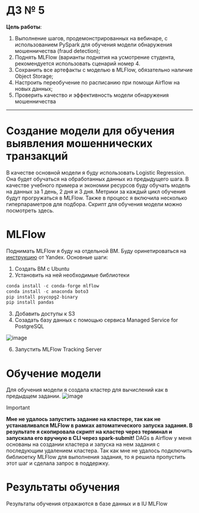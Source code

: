 # ДЗ № 5
**Цель работы**:
1. Выполнение шагов, продемонстрированных на вебинаре, с использованием PySpark для обучения
модели обнаружения мошенничества (fraud detection);
2. Поднять MLFlow (варианты поднятия на усмотрение студента, рекомендуется использовать сценарий
номер 4. 
3. Сохранить все артефакты с моделью в MLFlow, обязательно наличие Object Storage;
4. Настроить переобучение по расписанию при помощи Airflow на новых данных;
5. Проверить качество и эффективность модели обнаружения мошенничества
<hr>

# Создание модели для обучения выявления мошеннических транзакций
В качестве основной модели я буду использовать Logistic Regression. Она будет обучаться на обработанных данных из предыдущего шага. В качестве учебного примера и экономии ресурсов буду обучать модель на данных за 1 день, 2 дня и 3 дня. Метрики за каждый цикл обучения будут прогружаться в MLFlow. Также в процесс я включила несколько гиперпараметров для подбора. 
Скрипт для обучения модели можно посмотреть здесь.

# MLFlow
Поднимать MLFlow я буду на отдельной ВМ. Буду оринетироваться на [инструкцию](https://cloud.yandex.ru/ru/docs/datasphere/tutorials/mlflow-datasphere#setup-mlflow) от Yandex. Основные шаги:
1. Создать ВМ с Ubuntu
2. Установить на ней необходимые библиотеки

```python 
conda install -c conda-forge mlflow
conda install -c anaconda boto3
pip install psycopg2-binary
pip install pandas
```
3. Добавить доступы к S3
4. Созадать базу данных с помощью сервиса Managed Service for PostgreSQL

![image](https://github.com/shakhovak/MLOps_HW/assets/89096305/31ef11dd-9f08-48c6-9a19-faa0d0a22932)

6. Запустить MLFlow Tracking Server 

# Обучение модели
Для обучения модели я создала кластер для вычислений как в предыдщем задании.
   ![image](https://github.com/shakhovak/MLOps_HW/assets/89096305/71d00252-a0b2-4c5f-8005-0188f01f6819)
   
 > [!IMPORTANT]
> **Мне не удалось запустить задание на кластере, так как не устанавливался MLFlow в рамках автоматического запуска задания. В результате я скопировала скрипт на кластер через терминал и запускала его вручную в CLI через spark-submit!**
> DAGs в Airflow у меня основаны на создании кластера и запуска на нем задания с последующим удалением кластера. Так как мне не удалось подключить библиоетку MLFlow для выполнения задания, то я решила пропустить этот шаг и сделала запрос в поддержку.

# Результаты обучения
Результаты обучения отражаются в базе данных и в IU MLFlow



   
